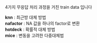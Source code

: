 4가지 무응답 처리 과정을 거친 train data 입니다  
  
**knn** : 최근방 대체 방법   
**nafactor** : NA 값을 하나의 factor로 변환  
**hotdeck** : 확률적 대체 방법  
**mice** : 변동을 고려한 다중대체법  
